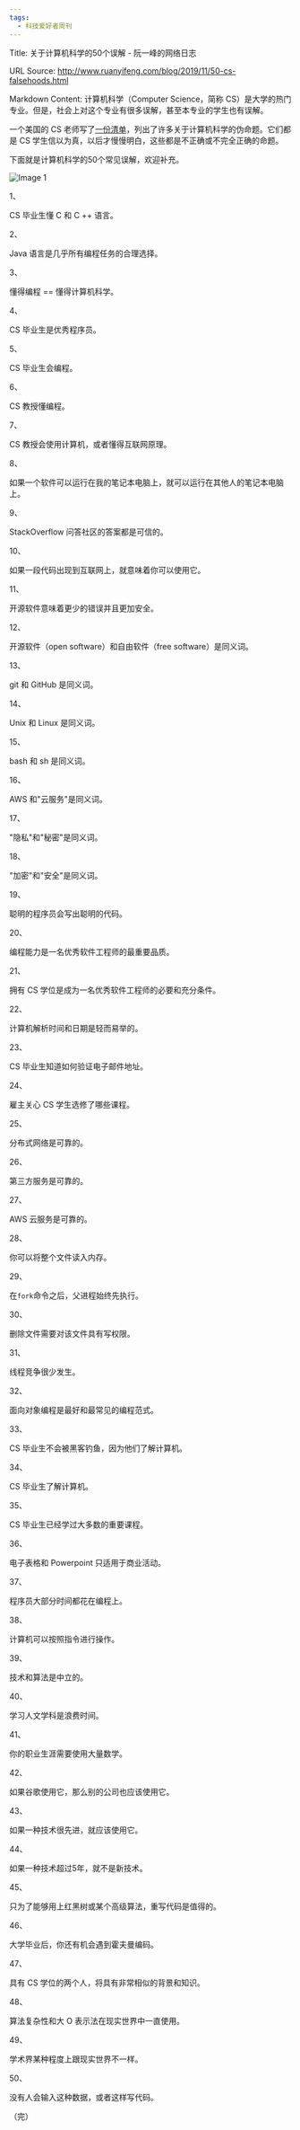 ```yaml
---
tags:
  - 科技爱好者周刊
---
```

Title: 关于计算机科学的50个误解 - 阮一峰的网络日志

URL Source: http://www.ruanyifeng.com/blog/2019/11/50-cs-falsehoods.html

Markdown Content:
计算机科学（Computer Science，简称 CS）是大学的热门专业。但是，社会上对这个专业有很多误解，甚至本专业的学生也有误解。

一个美国的 CS 老师写了[一份清单](https://www.netmeister.org/blog/cs-falsehoods.html)，列出了许多关于计算机科学的伪命题。它们都是 CS 学生信以为真，以后才慢慢明白，这些都是不正确或不完全正确的命题。

下面就是计算机科学的50个常见误解，欢迎补充。

![Image 1](https://www.wangbase.com/blogimg/asset/201911/bg2019110306.jpg)

1、

CS 毕业生懂 C 和 C ++ 语言。

2、

Java 语言是几乎所有编程任务的合理选择。

3、

懂得编程 == 懂得计算机科学。

4、

CS 毕业生是优秀程序员。

5、

CS 毕业生会编程。

6、

CS 教授懂编程。

7、

CS 教授会使用计算机，或者懂得互联网原理。

8、

如果一个软件可以运行在我的笔记本电脑上，就可以运行在其他人的笔记本电脑上。

9、

StackOverflow 问答社区的答案都是可信的。

10、

如果一段代码出现到互联网上，就意味着你可以使用它。

11、

开源软件意味着更少的错误并且更加安全。

12、

开源软件（open software）和自由软件（free software）是同义词。

13、

git 和 GitHub 是同义词。

14、

Unix 和 Linux 是同义词。

15、

bash 和 sh 是同义词。

16、

AWS 和"云服务"是同义词。

17、

"隐私"和"秘密"是同义词。

18、

"加密"和"安全"是同义词。

19、

聪明的程序员会写出聪明的代码。

20、

编程能力是一名优秀软件工程师的最重要品质。

21、

拥有 CS 学位是成为一名优秀软件工程师的必要和充分条件。

22、

计算机解析时间和日期是轻而易举的。

23、

CS 毕业生知道如何验证电子邮件地址。

24、

雇主关心 CS 学生选修了哪些课程。

25、

分布式网络是可靠的。

26、

第三方服务是可靠的。

27、

AWS 云服务是可靠的。

28、

你可以将整个文件读入内存。

29、

在`fork`命令之后，父进程始终先执行。

30、

删除文件需要对该文件具有写权限。

31、

线程竞争很少发生。

32、

面向对象编程是最好和最常见的编程范式。

33、

CS 毕业生不会被黑客钓鱼，因为他们了解计算机。

34、

CS 毕业生了解计算机。

35、

CS 毕业生已经学过大多数的重要课程。

36、

电子表格和 Powerpoint 只适用于商业活动。

37、

程序员大部分时间都花在编程上。

38、

计算机可以按照指令进行操作。

39、

技术和算法是中立的。

40、

学习人文学科是浪费时间。

41、

你的职业生涯需要使用大量数学。

42、

如果谷歌使用它，那么别的公司也应该使用它。

43、

如果一种技术很先进，就应该使用它。

44、

如果一种技术超过5年，就不是新技术。

45、

只为了能够用上红黑树或某个高级算法，重写代码是值得的。

46、

大学毕业后，你还有机会遇到霍夫曼编码。

47、

具有 CS 学位的两个人，将具有非常相似的背景和知识。

48、

算法复杂性和大 O 表示法在现实世界中一直使用。

49、

学术界某种程度上跟现实世界不一样。

50、

没有人会输入这种数据，或者这样写代码。

（完）
